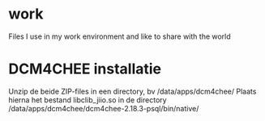 # work
Files I use in my work environment and like to share with the world

# DCM4CHEE installatie

Unzip de beide ZIP-files in een directory, bv /data/apps/dcm4chee/
Plaats hierna het bestand libclib_jiio.so in de directory /data/apps/dcm4chee/dcm4chee-2.18.3-psql/bin/native/


